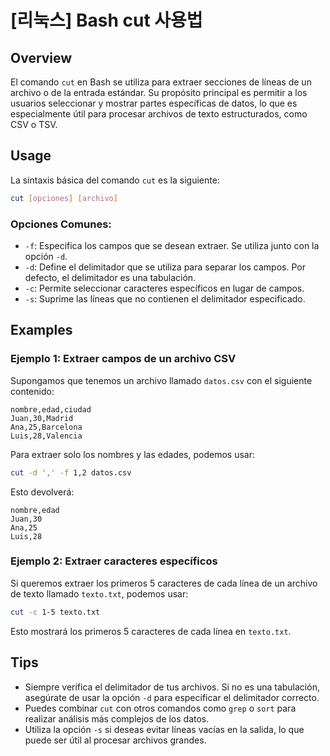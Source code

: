 # [리눅스] Bash cut 사용법

## Overview
El comando `cut` en Bash se utiliza para extraer secciones de líneas de un archivo o de la entrada estándar. Su propósito principal es permitir a los usuarios seleccionar y mostrar partes específicas de datos, lo que es especialmente útil para procesar archivos de texto estructurados, como CSV o TSV.

## Usage
La sintaxis básica del comando `cut` es la siguiente:

```bash
cut [opciones] [archivo]
```

### Opciones Comunes:
- `-f`: Especifica los campos que se desean extraer. Se utiliza junto con la opción `-d`.
- `-d`: Define el delimitador que se utiliza para separar los campos. Por defecto, el delimitador es una tabulación.
- `-c`: Permite seleccionar caracteres específicos en lugar de campos.
- `-s`: Suprime las líneas que no contienen el delimitador especificado.

## Examples
### Ejemplo 1: Extraer campos de un archivo CSV
Supongamos que tenemos un archivo llamado `datos.csv` con el siguiente contenido:

```
nombre,edad,ciudad
Juan,30,Madrid
Ana,25,Barcelona
Luis,28,Valencia
```

Para extraer solo los nombres y las edades, podemos usar:

```bash
cut -d ',' -f 1,2 datos.csv
```

Esto devolverá:

```
nombre,edad
Juan,30
Ana,25
Luis,28
```

### Ejemplo 2: Extraer caracteres específicos
Si queremos extraer los primeros 5 caracteres de cada línea de un archivo de texto llamado `texto.txt`, podemos usar:

```bash
cut -c 1-5 texto.txt
```

Esto mostrará los primeros 5 caracteres de cada línea en `texto.txt`.

## Tips
- Siempre verifica el delimitador de tus archivos. Si no es una tabulación, asegúrate de usar la opción `-d` para especificar el delimitador correcto.
- Puedes combinar `cut` con otros comandos como `grep` o `sort` para realizar análisis más complejos de los datos.
- Utiliza la opción `-s` si deseas evitar líneas vacías en la salida, lo que puede ser útil al procesar archivos grandes.